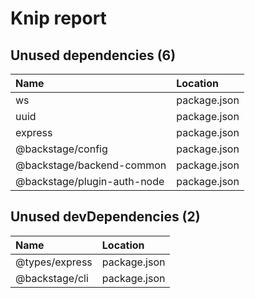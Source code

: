 # Knip report

## Unused dependencies (6)

| Name                        | Location     |
|:----------------------------|:-------------|
| ws                          | package.json |
| uuid                        | package.json |
| express                     | package.json |
| @backstage/config           | package.json |
| @backstage/backend-common   | package.json |
| @backstage/plugin-auth-node | package.json |

## Unused devDependencies (2)

| Name           | Location     |
|:---------------|:-------------|
| @types/express | package.json |
| @backstage/cli | package.json |

